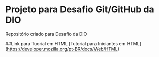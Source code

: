 # Projeto para Desafio Git/GitHub da DIO
Repositório criado para Desafio da DIO

##Link para Tuorial em HTML
[Tutorial para Iniciantes em HTML] (https://developer.mozilla.org/pt-BR/docs/Web/HTML)
